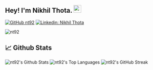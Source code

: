 ## Hey! I'm Nikhil Thota. <img src="https://media.giphy.com/media/hvRJCLFzcasrR4ia7z/giphy.gif" width="25px">

[![GitHub nt92](https://img.shields.io/github/followers/nt92?label=follow&style=social)](https://github.com/nt92)
[![Linkedin: Nikhil Thota](https://img.shields.io/badge/-Robin%20Thomas-blue?style=flat-square&logo=Linkedin&logoColor=white&link=https://www.linkedin.com/in/nikhil-thota-ab2731104/)](https://www.linkedin.com/in/nikhil-thota-ab2731104/)

<p align="left">
  <img src="https://komarev.com/ghpvc/?username=nt92&label=Profile%20views&color=0e75b6&style=flat" alt="nt92" />
</p>

## 📈 Github Stats

<img alt="nt92's Github Stats" src="https://github-readme-stats.vercel.app/api?username=nt92&show_icons=true&count_private=true&locale=en&layout=compact&theme=prussian" />

<img alt="nt92's Top Languages" src="https://github-readme-stats.vercel.app/api/top-langs/?username=nt92&langs_count=10&layout=compact&theme=prussian" />

<img alt="nt92's GitHub Streak" src="https://github-readme-streak-stats.herokuapp.com/?user=nt92&theme=prussian" />

<!--
**nt92/nt92** is a ✨ _special_ ✨ repository because its `README.md` (this file) appears on your GitHub profile.

Here are some ideas to get you started:

- 🔭 I’m currently working on ...
- 🌱 I’m currently learning ...
- 👯 I’m looking to collaborate on ...
- 🤔 I’m looking for help with ...
- 💬 Ask me about ...
- 📫 How to reach me: ...
- 😄 Pronouns: ...
- ⚡ Fun fact: ...
-->
